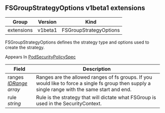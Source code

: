 ## FSGroupStrategyOptions v1beta1 extensions

Group        | Version     | Kind
------------ | ---------- | -----------
extensions | v1beta1 | FSGroupStrategyOptions



FSGroupStrategyOptions defines the strategy type and options used to create the strategy.

<aside class="notice">
Appears In  <a href="#podsecuritypolicyspec-v1beta1">PodSecurityPolicySpec</a> </aside>

Field        | Description
------------ | -----------
ranges <br /> *[IDRange](#idrange-v1beta1) array*  | Ranges are the allowed ranges of fs groups.  If you would like to force a single fs group then supply a single range with the same start and end.
rule <br /> *string*  | Rule is the strategy that will dictate what FSGroup is used in the SecurityContext.

